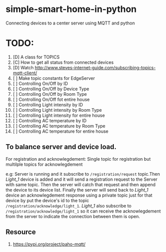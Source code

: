 # simple-smart-home-in-python
Connecting devices to a center server using MQTT and python

# TODO:
1. [D] A class for TOPICS
2. [C] How to get all status from connected devices
3. [D] Watch http://www.steves-internet-guide.com/subscribing-topics-mqtt-client/
4. [ ] Make topic constants for EdgeServer
5. [ ] Controlling On/Off by ID
6. [ ] Controlling On/Off by Device Type
7. [ ] Controlling On/Off by Room Type
8. [ ] Controlling On/Off fot entire house
9. [ ] Controlling Light intensity by ID
10. [ ] Controlling Light intensity by Room Type
11. [ ] Controlling Light intensity for entire house
12. [ ] Controlling AC temperature by ID
13. [ ] Controlling AC temperature by Room Type
14. [ ] Controlling AC temperature for entire house


## To balance server and device load.
For registration and acknowlegdement: 
Single topic for registration but multilple topics for acknowlegdement

e.g: Server is running and it subscribe to `/registration/request` topic.Then *Light_1* device is added and it will send a registration request to the Server with same topic.
Then the server will catch that request and then append the device to its device list. Finally the server will send back to *Light_1* device an acknowlegdement response using a private topic just for that device by put the device's id to the topic `/registration/acknowledge/light_1`. 
*Light_1* also subscribe to `/registration/acknowledge/light_1` so it can receive the acknowlegdement from the server to indicate the connection between them is open.

## Resource
1. https://pypi.org/project/paho-mqtt/